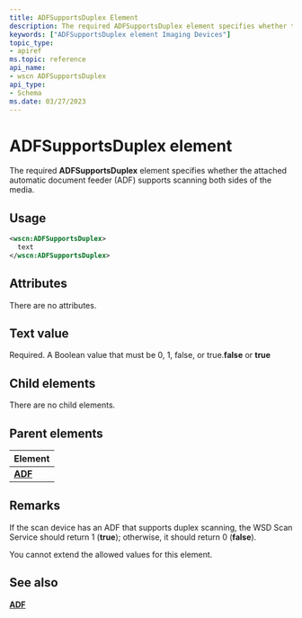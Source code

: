 ```yaml
---
title: ADFSupportsDuplex Element
description: The required ADFSupportsDuplex element specifies whether the attached automatic document feeder (ADF) supports scanning both sides of the media.
keywords: ["ADFSupportsDuplex element Imaging Devices"]
topic_type:
- apiref
ms.topic: reference
api_name:
- wscn ADFSupportsDuplex
api_type:
- Schema
ms.date: 03/27/2023
---
```


# ADFSupportsDuplex element

The required **ADFSupportsDuplex** element specifies whether the attached automatic document feeder (ADF) supports scanning both sides of the media.

## Usage

```xml
<wscn:ADFSupportsDuplex>
  text
</wscn:ADFSupportsDuplex>
```

## Attributes

There are no attributes.

## Text value

Required. A Boolean value that must be 0, 1, false, or true.**false** or **true**

## Child elements

There are no child elements.

## Parent elements

| Element |
|--|
| [**ADF**](adf.md) |

## Remarks

If the scan device has an ADF that supports duplex scanning, the WSD Scan Service should return 1 (**true**); otherwise, it should return 0 (**false**).

You cannot extend the allowed values for this element.

## See also

[**ADF**](adf.md)
